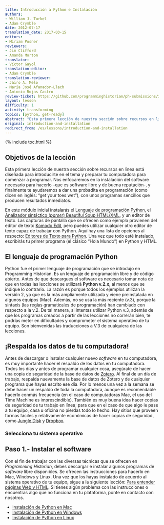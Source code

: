 ```yaml
---
title: Introducción a Python e Instalación
authors:
- William J. Turkel
- Adam Crymble
date: 2012-07-17
translation_date: 2017-03-15
editors:
- Miriam Posner
reviewers:
- Jim Clifford
- Amanda Morton
translator:
- Víctor Gayol
translation-editor:
- Adam Crymble
translation-reviewer:
- Jairo A. Melo
- Maria José Afanador-Llach
- Antonio Rojas Castro
review-ticket: https://github.com/programminghistorian/ph-submissions/issues/35
layout: lesson
difficulty: 1
activity: transforming
topics: [python, get-ready]
abstract: "Esta primera lección de nuestra sección sobre recursos en línea está diseñada para introducirte en el tema y preparar tu computadora para comenzar a programar. Nos enfocaremos en la instalación del software necesario para hacerlo –que es software libre y de buena reputación-, y finalmente te ayudaremos a dar una probadita en programación (como dicen en inglés: “get your toes wet”), con unos programas sencillos que producen resultados inmediatos."
original: introduction-and-installation
redirect_from: /es/lessons/introduction-and-installation
---
```


{% include toc.html %}





Objetivos de la lección
------------

Esta primera lección de nuestra sección sobre recursos en línea está diseñada para introducirte en el tema y preparar tu computadora para comenzar a programar. Nos enfocaremos en la instalación del software necesario para hacerlo –que es software libre y de buena reputación-, y finalmente te ayudaremos a dar una probadita en programación (como dicen en inglés: “get your toes wet”), con unos programas sencillos que producen resultados inmediatos.

En este módulo inicial instalarás el [Lenguaje de programación Python], el [Analizador sintáctico (*parser*) Beautiful Soup HTML/XML], y un editor de texto. Las capturas de pantalla que se ofrecen como ejemplo provienen del editor de texto [Komodo Edit], pero puedes utilizar cualquier otro editor de texto capaz de trabajar con Python. Aquí hay una lista de opciones al respecto: [Editores de Texto para Python]. Una vez que todo esté instalado, escribirás tu primer programa (el clásico “Hola Mundo”) en Python y HTML.

El lenguaje de programación Python
-----------
Python fue el primer lenguaje de programación que se introdujo en Programming Historian. Es un lenguaje de programación libre y de código abierto. Antes de que descargues el software es necesario tomar nota de que en todas las lecciones se utilizará **Python v.2.x**, al menos que se indique lo contrario. La razón es porque todos los ejemplos utilizan la versión 2, ya que es la más ampliamente utilizada y viene preinstalada en algunos equipos (Mac). Además, no se usa la más reciente (v.3), porque la sintaxis (las reglas gramaticales de programación) han cambiado con respecto a la v.2. De tal manera, si intentas utilizar Python v.3, además de que los programas creados a partir de las lecciones no correrán bien, te podrías meter en dificultades y comprometer el sistema operativo de tu equipo. Son bienvenidas las traducciones a V.3 de cualquiera de las lecciones.

¡Respalda los datos de tu computadora!
---------------

Antes de descargar o instalar cualquier nuevo *software* en tu computadora, es muy importante hacer el respaldo de los datos en tu computadora. Todos los días y antes de programar cualquier cosa, asegúrate de hacer una copia de seguridad de la base de datos de [Zotero]. Al final de un día de trabajo, respalda nuevamente la base de datos de Zotero y de cualquier programa que hayas escrito ese día. Por lo menos una vez a la semana se debe hacer un respaldo de toda la computadora, aunque es recomendable hacerlo conmás frecuencia (en el caso de computadoras Mac, el uso del Time Machine es imprescindible). También es muy buena idea hacer copias de seguridad de tu trabajo en línea; para que en el caso de que algo le pase a tu equipo, casa u oficina no pierdas todo lo hecho. Hay sitios que proveen formas fáciles y relativamente económicas de hacer copias de seguridad, como [Jungle Disk] y [Dropbox].

### Selecciona tu sistema operativo

Paso 1.- Instalar el software
---------------------------------------

Con el fin de trabajar con las diversas técnicas que se ofrecen en *Programming Historian*, debes descargar e instalar algunos programas de *software* libre disponibles. Se ofrecen las instrucciones para hacerlo en Mac, Windows y Linux. Una vez que los hayas instalado de acuerdo al sistema operativo de tu equipo, sigue a la siguiente lección: [Para entender páginas Web y HTML]. Si tienes algún problema con las instrucciones o encuentras algo que no funciona en tu plataforma, ponte en contacto con nosotros.

-	[Instalación de Python en Mac]
-	[Instalación de Python en Windows]
-	[Instalación de Python en Linux]


[Lenguaje de programación Python]: https://www.python.org
[Analizador sintáctico (*parser*) Beautiful Soup HTML/XML]: https://www.crummy.com/software/BeautifulSoup/
[Komodo Edit]: http://komodoide.com/komodo-edit/
[Editores de Texto para Python]: https://wiki.python.org/moin/PythonEditors/
[Zotero]: https://www.zotero.org
[Jungle Disk]: https://www.jungledisk.com
[Dropbox]: https://www.dropbox.com
[Para entender páginas Web y HTML]: http://programminghistorian.org/es/lecciones/ver-archivos-html
[Instalación de Python en Mac]: http://programminghistorian.org/es/lecciones/instalacion-mac
[Instalación de Python en Windows]: http://programminghistorian.org/es/lecciones/instalacion-windows
[Instalación de Python en Linux]: http://programminghistorian.org/es/lecciones/instalacion-linux
